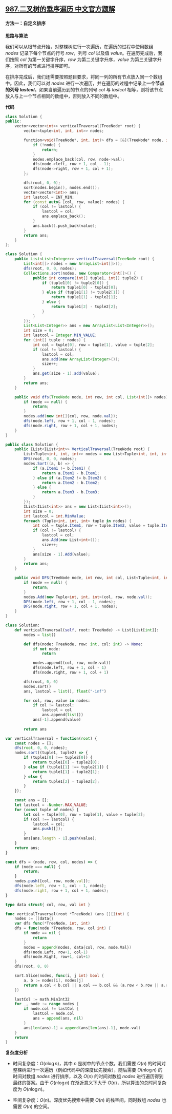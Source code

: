 ## [987.二叉树的垂序遍历 中文官方题解](https://leetcode.cn/problems/vertical-order-traversal-of-a-binary-tree/solutions/100000/er-cha-shu-de-chui-xu-bian-li-by-leetcod-clsh)

#### 方法一：自定义排序

**思路与算法**

我们可以从根节点开始，对整棵树进行一次遍历，在遍历的过程中使用数组 $\textit{nodes}$ 记录下每个节点的行号 $\textit{row}$，列号 $\textit{col}$ 以及值 $\textit{value}$。在遍历完成后，我们按照 $\textit{col}$ 为第一关键字升序，$\textit{row}$ 为第二关键字升序，$\textit{value}$ 为第三关键字升序，对所有的节点进行排序即可。

在排序完成后，我们还需要按照题目要求，将同一列的所有节点放入同一个数组中。因此，我们可以对 $\textit{nodes}$ 进行一次遍历，并在遍历的过程中记录**上一个节点的列号 $\textit{lastcol}$**。如果当前遍历到的节点的列号 $\textit{col}$ 与 $\textit{lastcol}$ 相等，则将该节点放入与上一个节点相同的数组中，否则放入不同的数组中。

**代码**

```C++ [sol1-C++]
class Solution {
public:
    vector<vector<int>> verticalTraversal(TreeNode* root) {
        vector<tuple<int, int, int>> nodes;

        function<void(TreeNode*, int, int)> dfs = [&](TreeNode* node, int row, int col) {
            if (!node) {
                return;
            }
            nodes.emplace_back(col, row, node->val);
            dfs(node->left, row + 1, col - 1);
            dfs(node->right, row + 1, col + 1);
        };

        dfs(root, 0, 0);
        sort(nodes.begin(), nodes.end());
        vector<vector<int>> ans;
        int lastcol = INT_MIN;
        for (const auto& [col, row, value]: nodes) {
            if (col != lastcol) {
                lastcol = col;
                ans.emplace_back();
            }
            ans.back().push_back(value);
        }
        return ans;
    }
};
```

```Java [sol1-Java]
class Solution {
    public List<List<Integer>> verticalTraversal(TreeNode root) {
        List<int[]> nodes = new ArrayList<int[]>();
        dfs(root, 0, 0, nodes);
        Collections.sort(nodes, new Comparator<int[]>() {
            public int compare(int[] tuple1, int[] tuple2) {
                if (tuple1[0] != tuple2[0]) {
                    return tuple1[0] - tuple2[0];
                } else if (tuple1[1] != tuple2[1]) {
                    return tuple1[1] - tuple2[1];
                } else {
                    return tuple1[2] - tuple2[2];
                }
            }
        });
        List<List<Integer>> ans = new ArrayList<List<Integer>>();
        int size = 0;
        int lastcol = Integer.MIN_VALUE;
        for (int[] tuple : nodes) {
            int col = tuple[0], row = tuple[1], value = tuple[2];
            if (col != lastcol) {
                lastcol = col;
                ans.add(new ArrayList<Integer>());
                size++;
            }
            ans.get(size - 1).add(value);
        }
        return ans;
    }

    public void dfs(TreeNode node, int row, int col, List<int[]> nodes) {
        if (node == null) {
            return;
        }
        nodes.add(new int[]{col, row, node.val});
        dfs(node.left, row + 1, col - 1, nodes);
        dfs(node.right, row + 1, col + 1, nodes);
    }
}
```

```C# [sol1-C#]
public class Solution {
    public IList<IList<int>> VerticalTraversal(TreeNode root) {
        List<Tuple<int, int, int>> nodes = new List<Tuple<int, int, int>>();
        DFS(root, 0, 0, nodes);
        nodes.Sort((a, b) => {
            if (a.Item1 != b.Item1) {
                return a.Item1 - b.Item1;
            } else if (a.Item2 != b.Item2) {
                return a.Item2 - b.Item2;
            } else {
                return a.Item3 - b.Item3;
            }
        });
        IList<IList<int>> ans = new List<IList<int>>();
        int size = 0;
        int lastcol = int.MinValue;
        foreach (Tuple<int, int, int> tuple in nodes) {
            int col = tuple.Item1, row = tuple.Item2, value = tuple.Item3;
            if (col != lastcol) {
                lastcol = col;
                ans.Add(new List<int>());
                size++;
            }
            ans[size - 1].Add(value);
        }
        return ans;
    }

    public void DFS(TreeNode node, int row, int col, List<Tuple<int, int, int>> nodes) {
        if (node == null) {
            return;
        }
        nodes.Add(new Tuple<int, int, int>(col, row, node.val));
        DFS(node.left, row + 1, col - 1, nodes);
        DFS(node.right, row + 1, col + 1, nodes);
    }
}
```

```Python [sol1-Python3]
class Solution:
    def verticalTraversal(self, root: TreeNode) -> List[List[int]]:
        nodes = list()

        def dfs(node: TreeNode, row: int, col: int) -> None:
            if not node:
                return

            nodes.append((col, row, node.val))
            dfs(node.left, row + 1, col - 1)
            dfs(node.right, row + 1, col + 1)

        dfs(root, 0, 0)
        nodes.sort()
        ans, lastcol = list(), float("-inf")

        for col, row, value in nodes:
            if col != lastcol:
                lastcol = col
                ans.append(list())
            ans[-1].append(value)
        
        return ans
```

```JavaScript [sol1-JavaScript]
var verticalTraversal = function(root) {
    const nodes = [];
    dfs(root, 0, 0, nodes);
    nodes.sort((tuple1, tuple2) => {
        if (tuple1[0] !== tuple2[0]) {
            return tuple1[0] - tuple2[0];
        } else if (tuple1[1] !== tuple2[1]) {
            return tuple1[1] - tuple2[1];
        } else {
            return tuple1[2] - tuple2[2];
        }
    });

    const ans = [];
    let lastcol = -Number.MAX_VALUE;
    for (const tuple of nodes) {
        let col = tuple[0], row = tuple[1], value = tuple[2];
        if (col !== lastcol) {
            lastcol = col;
            ans.push([]);
        }
        ans[ans.length - 1].push(value);
    }
    return ans;
}

const dfs = (node, row, col, nodes) => {
    if (node === null) {
        return;
    }
    nodes.push([col, row, node.val]);
    dfs(node.left, row + 1, col - 1, nodes);
    dfs(node.right, row + 1, col + 1, nodes);
}
```

```go [sol1-Golang]
type data struct{ col, row, val int }

func verticalTraversal(root *TreeNode) (ans [][]int) {
    nodes := []data{}
    var dfs func(*TreeNode, int, int)
    dfs = func(node *TreeNode, row, col int) {
        if node == nil {
            return
        }
        nodes = append(nodes, data{col, row, node.Val})
        dfs(node.Left, row+1, col-1)
        dfs(node.Right, row+1, col+1)
    }
    dfs(root, 0, 0)

    sort.Slice(nodes, func(i, j int) bool {
        a, b := nodes[i], nodes[j]
        return a.col < b.col || a.col == b.col && (a.row < b.row || a.row == b.row && a.val < b.val)
    })

    lastCol := math.MinInt32
    for _, node := range nodes {
        if node.col != lastCol {
            lastCol = node.col
            ans = append(ans, nil)
        }
        ans[len(ans)-1] = append(ans[len(ans)-1], node.val)
    }
    return
}
```

**复杂度分析**

- 时间复杂度：$O(n \log n)$，其中 $n$ 是树中的节点个数。我们需要 $O(n)$ 的时间对整棵树进行一次遍历（例如代码中的深度优先搜索），随后需要 $O(n \log n)$ 的时间对数组 $\textit{nodes}$ 进行排序，以及 $O(n)$ 的时间对数组 $\textit{nodes}$ 进行遍历得到最终的答案。由于 $O(n \log n)$ 在渐近意义下大于 $O(n)$，所以算法的总时间复杂度为 $O(n \log n)$。

- 空间复杂度：$O(n)$。深度优先搜索中需要 $O(n)$ 的栈空间，同时数组 $\textit{nodes}$ 也需要 $O(n)$ 的空间。